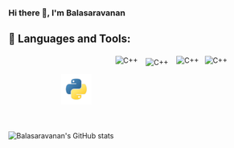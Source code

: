 ### Hi there 👋, I'm Balasaravanan


## 🧰 Languages and Tools:
<p align="center">
<img src="https://raw.githubusercontent.com/github/explore/80688e429a7d4ef2fca1e82350fe8e3517d3494d/topics/python/python.png" alt="Python" height="60" style="vertical-align:top; margin:40px">
<img src="https://upload.wikimedia.org/wikipedia/commons/thumb/1/18/ISO_C%2B%2B_Logo.svg/640px-ISO_C%2B%2B_Logo.svg.png" alt="C++" height="60" style="vertical-align:top; margin:4px">
<img src="https://cdn-images-1.medium.com/max/1200/1*5-aoK8IBmXve5whBQM90GA.png" alt="C++" height="60" style="vertical-align:top; margin:8px">
<img src="https://upload.wikimedia.org/wikipedia/commons/thumb/a/a7/React-icon.svg/330px-React-icon.svg.png" alt="C++" height="60" style="vertical-align:top; margin:4px">
<img src="https://upload.wikimedia.org/wikipedia/commons/thumb/d/d9/Node.js_logo.svg/1200px-Node.js_logo.svg.png" alt="C++" height="60" style="vertical-align:top; margin:4px">

</p>

<!--
**balasaravanan3502/balasaravanan3502** is a ✨ _special_ ✨ repository because its `README.md` (this file) appears on your GitHub profile.

Here are some ideas to get you started:

- 🔭 I’m currently working on ...
- 🌱 I’m currently learning ...
- 👯 I’m looking to collaborate on ...
- 🤔 I’m looking for help with ...
- 💬 Ask me about ...
- 📫 How to reach me: ...
- 😄 Pronouns: ...
- ⚡ Fun fact: ...
-->


![Balasaravanan's GitHub stats](https://github-readme-stats.vercel.app/api?username=balasaravanan3502&show_icons=true&theme=radical)
